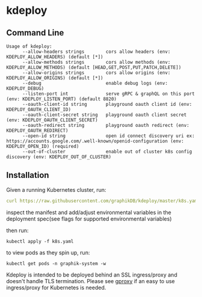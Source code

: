 # kdeploy

## Command Line

```
Usage of kdeploy:
      --allow-headers strings        cors allow headers (env: KDEPLOY_ALLOW_HEADERS) (default [*])
      --allow-methods strings        cors allow methods (env: KDEPLOY_ALLOW_METHODS) (default [HEAD,GET,POST,PUT,PATCH,DELETE])
      --allow-origins strings        cors allow origins (env: KDEPLOY_ALLOW_ORIGINS) (default [*])
      --debug                        enable debug logs (env: KDEPLOY_DEBUG)
      --listen-port int              serve gRPC & graphQL on this port (env: KDEPLOY_LISTEN_PORT) (default 8820)
      --oauth-client-id string       playground oauth client id (env: KDEPLOY_OAUTH_CLIENT_ID)
      --oauth-client-secret string   playground oauth client secret (env: KDEPLOY_OAUTH_CLIENT_SECRET)
      --oauth-redirect string        playground oauth redirect (env: KDEPLOY_OAUTH_REDIRECT)
      --open-id string               open id connect discovery uri ex: https://accounts.google.com/.well-known/openid-configuration (env: KDEPLOY_OPEN_ID) (required)
      --out-of-cluster               enable out of cluster k8s config discovery (env: KDEPLOY_OUT_OF_CLUSTER)
```

## Installation

Given a running Kubernetes cluster, run:

```yaml
curl https://raw.githubusercontent.com/graphikDB/kdeploy/master/k8s.yaml >> k8s.yaml
```

inspect the manifest and add/adjust environmental variables in the deployment spec(see flags for supported environmental variables)

then run:

    kubectl apply -f k8s.yaml

to view pods as they spin up, run:

    kubectl get pods -n graphik-system -w

Kdeploy is intended to be deployed behind an SSL ingress/proxy and doesn't handle TLS termination. 
Please see [gproxy](https://github.com/graphikDB/gproxy) if an easy to use ingress/proxy for Kubernetes is needed.